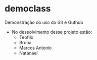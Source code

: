 # democlass
Demonstração do uso do Git e Guthub

- No deseolvimento desse projeto estão:
    - Teofilo
    - Bruna
    - Marcos Antonio
    - Natanael

